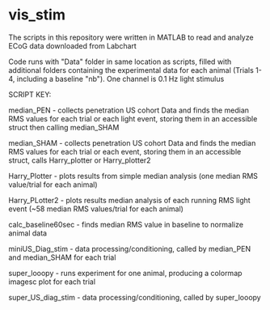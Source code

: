 # vis_stim
The scripts in this repository were written in MATLAB to read and analyze ECoG data downloaded from Labchart 

Code runs with "Data" folder in same location as scripts, filled with additional folders containing the experimental data for each animal (Trials 1-4, including a baseline "nb"). One channel is 0.1 Hz light stimulus 

SCRIPT KEY: 

median_PEN - collects penetration US cohort Data and finds the median RMS values for each trial or each light event, storing them in an accessible struct then calling median_SHAM

median_SHAM - collects penetration US cohort Data and finds the median RMS values for each trial or each event, storing them in an accessible struct, calls Harry_plotter or Harry_plotter2

Harry_Plotter - plots results from simple median analysis (one median RMS value/trial for each animal) 

Harry_PLotter2 - plots results median analysis of each running RMS light event (~58 median RMS values/trial for each animal) 

calc_baseline60sec - finds median RMS value in baseline to normalize animal data 

miniUS_Diag_stim - data processing/conditioning, called by median_PEN and median_SHAM for each trial 

super_looopy - runs experiment for one animal, producing a colormap imagesc plot for each trial 

super_US_diag_stim - data processing/conditioning, called by super_looopy
